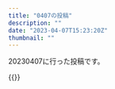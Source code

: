 ```yaml
---
title: "0407の投稿"
description: ""
date: "2023-04-07T15:23:20Z"
thumbnail: ""
---
```

20230407に行った投稿です。
<!--more-->
{{<othersns text="バトル漫画的な路線の漫画で槍を真ん中で持って前後の敵に対処できたことをすごいことのように描かれてもなあ<br/>BLEACHに両手で持ったほうが強いとかあったけど、あれはそうはならんやろ、っていうタイプのやつだし" url="https://qunagi.qunagi.net/notice/AUONCqhY6GJZfboSi8" screenname="jme/k.h" date="2023-04-07T00:38:55.000Z">}}
